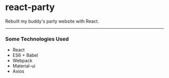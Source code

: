 # react-party
Rebuilt my buddy's party website with React.

- - - -

### Some Technologies Used
* React
* ES6 + Babel
* Webpack
* Material-ui
* Axios